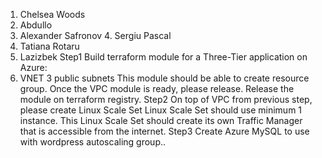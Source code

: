 1. Chelsea Woods
2. Abdullo
3. Alexander Safronov 4. Sergiu Pascal
5. Tatiana Rotaru
6. Lazizbek
Step1
Build terraform module for a Three-Tier application on Azure:
1. VNET
3 public subnets
This module should be able to create resource group. Once the VPC module is ready, please release. Release the module on terraform registry.
Step2
On top of VPC from previous step, please create Linux Scale Set Linux Scale Set should use minimum 1 instance. This Linux Scale Set should create its own Traffic Manager that is accessible from the internet.
Step3
Create Azure MySQL to use with wordpress autoscaling group..
